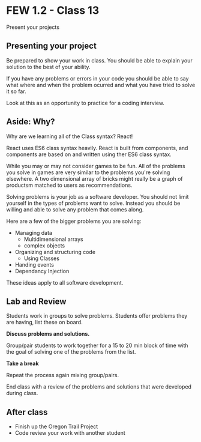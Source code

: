# FEW 1.2 - Class 13

Present your projects

## Presenting your project

Be prepared to show your work in class. You should be able to explain your solution to the best of your ability.

If you have any problems or errors in your code you should be able to say what where and when the problem ocurred and what you have tried to solve it so far. 

Look at this as an opportunity to practice for a coding interview. 

## Aside: Why? 

Why are we learning all of the Class syntax? React!

React uses ES6 class syntax heavily. React is built from
components, and components are based on and written using 
ther ES6 class syntax. 

While you may or may not consider games to be fun. All of 
the problems you solve in games are very similar to the 
problems you're solving elsewhere. A two dimensional array 
of bricks might really be a graph of productsm matched to 
users as recommendations. 

Solving problems is your job as a software developer. You
should not limit yourself in the types of problems want 
to solve. Instead you should be willing and able to 
solve any problem that comes along. 

Here are a few of the bigger problems you are solving: 

- Managing data
	- Multidimensional arrays 
	- complex objects
- Organizing and structuring code
	- Using Classes 
- Handing events
- Dependancy Injection

These ideas apply to all software development. 

## Lab and Review

Students work in groups to solve problems. Students offer problems they are having, list these on board. 

**Discuss problems and solutions.**

Group/pair students to work together for a 15 to 20 min block of time with the goal of solving one of the problems from the list. 

**Take a break**

Repeat the process again mixing group/pairs.

End class with a review of the problems and solutions that were developed during class. 

## After class 

- Finish up the Oregon Trail Project
- Code review your work with another student	



